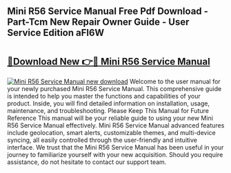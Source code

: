 ## Mini R56 Service Manual Free Pdf Download - Part-Tcm New Repair Owner Guide - User Service Edition aFl6W

# <h2><a href="http://cf17997.oget.top/?id=Mini+R56+Service+Manual">🔗Download New 👉🔴 Mini R56 Service Manual</a></h2>

[![Mini R56 Service Manual new download](https://i.imgur.com/5g1atiW.png)](http://cf17997.oget.top/?id=Mini+R56+Service+Manual)
Welcome to the user manual for your newly purchased Mini R56 Service Manual. This comprehensive guide is intended to help you master the functions and capabilities of your product. Inside, you will find detailed information on installation, usage, maintenance, and troubleshooting. Please Keep This Manual for Future Reference This manual will be your reliable guide to using your new Mini R56 Service Manual effectively. Mini R56 Service Manual advanced features include geolocation, smart alerts, customizable themes, and multi-device syncing, all easily controlled through the user-friendly and intuitive interface. We trust that the Mini R56 Service Manual has been useful in your journey to familiarize yourself with your new acquisition. Should you require assistance, do not hesitate to contact our support team.
